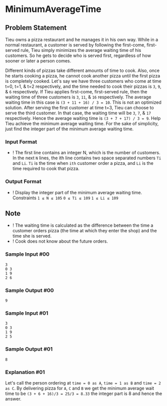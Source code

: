 # MinimumAverageTime
## Problem Statement
Tieu owns a pizza restaurant and he manages it in his own way. While in a normal restaurant, a
customer is served by following the first-come, first-served rule, Tieu simply minimizes the average
waiting time of his customers. So he gets to decide who is served first, regardless of how sooner or later
a person comes.

Different kinds of pizzas take different amounts of time to cook. Also, once he starts cooking a pizza, he
cannot cook another pizza until the first pizza is completely cooked. Let's say we have three customers
who come at time t=0, t=1, & t=2 respectively, and the time needed to cook their pizzas is `3`, `9`, & `6`
respectively. If Tieu applies first-come, first-served rule, then the waiting time of three customers is `3`,
`11`, & `16` respectively. The average waiting time in this case is `(3 + 11 + 16) / 3 = 10`. This is not an
optimized solution. After serving the first customer at time t=3, Tieu can choose to serve the third
customer. In that case, the waiting time will be `3`, `7`, & `17` respectively. Hence the average waiting time
is `(3 + 7 + 17) / 3 = 9`.
Help Tieu achieve the minimum average waiting time. For the sake of simplicity, just find the integer part
of the minimum average waiting time.

### Input Format
* ! The first line contains an integer N, which is the number of customers.
In the next `N` lines, the ith line contains two space separated numbers `Ti` and `Li`. `Ti` is the time
when `ith` customer order a pizza, and `Li` is the time required to cook that pizza.

### Output Format
* ! Display the integer part of the minimum average waiting time.
Constraints
`1 ≤ N ≤ 105`
`0 ≤ Ti ≤ 109`
`1 ≤ Li ≤ 109`

## Note
* ! The waiting time is calculated as the difference between the time a customer orders pizza (the time
at which they enter the shop) and the time she is served.
* ! Cook does not know about the future orders.

### Sample Input #00
```
3
0 3
1 9
2 6
```

### Sample Output #00
```
9
```
### Sample Input #01
```
3
0 3
1 9
2 5
```
### Sample Output #01
```
8
```
### Explanation #01
Let's call the person ordering at `time = 0 as A`, `time = 1 as B` and `time = 2 as C`. By delivering pizza for
`A`, `C` and `B` we get the minimum average wait time to be
`(3 + 6 + 16)/3 = 25/3 = 8.33`
the integer part is 8 and hence the answer.
